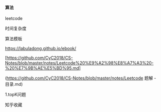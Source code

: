#### 算法

leetcode

时间复杂度

算法模板

https://labuladong.github.io/ebook/

[https://github.com/CyC2018/CS-Notes/blob/master/notes/Leetcode%20%E9%A2%98%E8%A7%A3%20-%20%E7%9B%AE%E5%BD%95.md]
 
 (https://github.com/CyC2018/CS-Notes/blob/master/notes/Leetcode 题解 - 目录.md)

1.topK问题

知乎收藏


